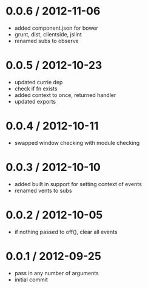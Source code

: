 
0.0.6 / 2012-11-06 
==================

  * added component.json for bower
  * grunt, dist, clientside, jslint
  * renamed subs to observe

0.0.5 / 2012-10-23 
==================

  * updated currie dep
  * check if fn exists
  * added context to once, returned handler
  * updated exports

0.0.4 / 2012-10-11 
==================

  * swapped window checking with module checking

0.0.3 / 2012-10-10 
==================

  * added built in support for setting context of events
  * renamed vents to subs

0.0.2 / 2012-10-05 
==================

  * if nothing passed to off(), clear all events

0.0.1 / 2012-09-25 
==================

  * pass in any number of arguments
  * initial commit
